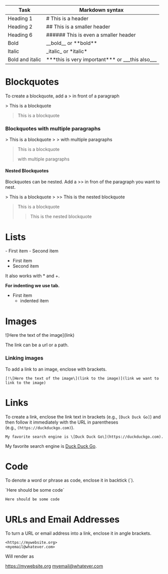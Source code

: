 | Task            | Markdown syntax                       |     
| --------------- | ------------------------------------- | 
| Heading 1       | # This is a header                    |     
| Heading 2       | ## This is a smaller header           |     
| Heading 6       | ###### This is even a smaller header  |     
| Bold            | \_\_bold\_\_ or \*\*bold\*\*              |     
| Italic          | \_italic\_ or \*italic\*              |     
| Bold and italic | \*\*\*this is very important\*\*\* or \_\_\_this also\_\_\_|     |                                    

# Blockquotes

To create a blockquote, add a > in front of a paragraph

\> This is a blockquote

> This is a blockquote

### Blockquotes with multiple paragraphs

\> This is a blockquote
\>
\> with multiple paragraphs

> This is a blockquote
> 
> with multiple paragraphs

#### Nested Blockquotes

Blockquotes can be nested. Add a >> in fron of the paragraph you want to nest.

\> This is a blockquote
\> 
\>\> This is the nested blockquote

> This is a blockquote
>  
>> This is the nested blockquote

# Lists

\- First item
\- Second item

- First item
- Second item

It also works with * and +. 

__For indenting we use tab.__

+ First item
	+ indented item

# Images

!\[Here the text of the image\](link)

The link can be a url or a path.

### Linking images

To add a link to an image, enclose with brackets.

`[!\[Here the text of the image\](link to the image)](link we want to link to the image)`


# Links 

To create a link, enclose the link text in brackets (e.g., `[Duck Duck Go]`) and then follow it immediately with the URL in parentheses (e.g., `(https://duckduckgo.com)`).

`My favorite search engine is \[Duck Duck Go\](https://duckduckgo.com).`

My favorite search engine is [Duck Duck Go](https://duckduckgo.com).


# Code

To denote a word or phrase as code, enclose it in backtick (\`).

\`Here should be some code\`

`Here should be some code`

# URLs and Email Addresses

To turn a URL or email address into a link, enclose it in angle brackets.

```
<https://mywebsite.org>
<myemail@whatever.com>
```

Will render as

<https://mywebsite.org>
<myemail@whatever.com>










